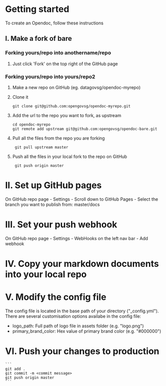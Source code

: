 # Getting started
To create an Opendoc, follow these instructions

## I. Make a fork of bare

### Forking yours/repo into anothername/repo

1. Just click 'Fork' on the top right of the GitHub page

### Forking yours/repo into yours/repo2

1. Make a new repo on GitHub (eg. datagovsg/opendoc-myrepo)

2. Clone it
	
	`git clone git@github.com:opengovsg/opendoc-myrepo.git`

3. Add the url to the repo you want to fork, as  upstream
	``` 
	cd opendoc-myrepo
	git remote add upstream git@github.com:opengovsg/opendoc-bare.git
	```

4. Pull all the files from the repo you are forking

	` git pull upstream master`

5. Push all the files in your local fork to the repo on GitHub
	
	` git push origin master` 

# II. Set up GitHub pages

On GitHub repo page - Settings - Scroll down to GitHub Pages - Select the branch you want to publish from: master/docs

# III. Set your push webhook

On GitHub repo page - Settings - WebHooks on the left nav bar - Add webhook


# IV. Copy your markdown documents into your local repo

# V. Modify the config file

The config file is located in the base path of your directory ("_config.yml"). There are several customisation options availabe in the config file:

- logo_path: Full path of logo file in assets folder (e.g. "logo.png")
- primary_brand_color: Hex value of primary brand color (e.g. "#000000")

# VI. Push your changes to production

	```
	git add .
	git commit -m <commit message>
	git push origin master
	```